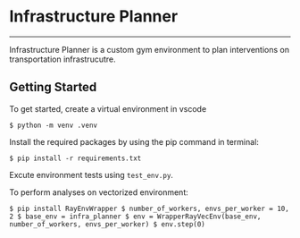 # Infrastructure Planner

---

Infrastructure Planner is a custom gym environment to plan interventions on transportation infrastrucutre.

## Getting Started

To get started, create a virtual environment in vscode

`
$ python -m venv .venv
`

Install the required packages by using the pip command in terminal:

`
$ pip install -r requirements.txt
`

Excute environment tests using `test_env.py`.

To perform analyses on vectorized environment:

`
$ pip install RayEnvWrapper
$ number_of_workers, envs_per_worker = 10, 2
$ base_env = infra_planner
$ env = WrapperRayVecEnv(base_env, number_of_workers, envs_per_worker)
$ env.step(0)
`
